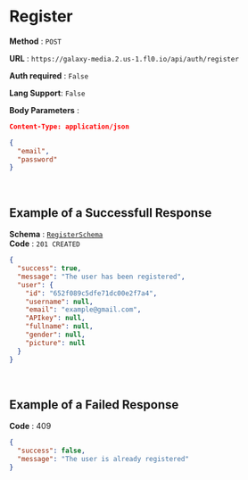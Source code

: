 # Register

**Method** : `POST`

**URL** : `https://galaxy-media.2.us-1.fl0.io/api/auth/register`

**Auth required** : `False`

**Lang Support**: `False` 

**Body Parameters** :
```json
Content-Type: application/json

{
  "email",
  "password"
} 
```

<br />

## Example of a Successfull Response

**Schema** : [`RegisterSchema`](./schema.md#RegisterSchema) <br />
**Code** : `201 CREATED` <br />

```json
{
  "success": true,
  "message": "The user has been registered",
  "user": {
    "id": "652f089c5dfe71dc00e2f7a4",
    "username": null,
    "email": "example@gmail.com",
    "APIkey": null,
    "fullname": null,
    "gender": null,
    "picture": null
  }
}
```

<br />

## Example of a Failed Response 

**Code** : 409

```json
{
  "success": false,
  "message": "The user is already registered"
}
```
